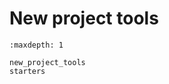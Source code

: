 # New project tools


<!--TO DO-->
<!--Introductory text goes here-->


```{toctree}
:maxdepth: 1

new_project_tools
starters
```
